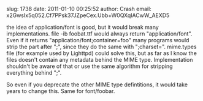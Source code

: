 slug:    1738
date:    2011-01-10 00:25:52
author:  Crash
email:   x2GwsIx5q052.Cf7PPsk37JZpeCex.Ubb+W0QXqIACwW_AEXD5

the idea of application/font is good, but it would break many
implementations. file -ib foobat.ttf would always return
"application/font". Even if it returns
"application/font;container=foo" many programs would strip the part
after ";", since they do the same with ";charset=". mime.types file
(for example used by Lighttpd) could solve this, but as far as I know
the files doesn't contain any metadata behind the MIME
type. Implementation shouldn't be aware of that or use the same
algorithm for stripping everything behind ";".

So even if you deprecate the other MIME type defintitions, it would
take years to change this. Same for font/foobar.
